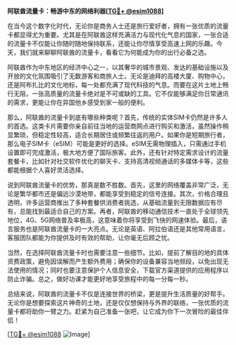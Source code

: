 **阿联酋流量卡：畅游中东的网络利器[[TG💪+ @esim1088](https://t.me/s/esim1088)]**

在当今这个数字化时代，无论你是商务人士还是旅行爱好者，拥有一张优质的流量卡都显得尤为重要。尤其是在阿联酋这样充满活力与现代化气息的国家，一张合适的流量卡不仅能让你随时随地保持联系，还能让你尽情享受高速上网的乐趣。今天，我们就来聊聊阿联酋的流量卡，看看它为何能成为你的出行必备之选。

阿联酋作为中东地区的经济中心之一，以其奢华的城市景观、发达的基础设施以及开放的文化氛围吸引了无数游客和商旅人士。无论是迪拜的高楼大厦、购物中心，还是阿布扎比的文化地标，每一处都充满了现代科技的气息。而要在这片土地上畅行无阻，一张高质量的流量卡绝对是不可或缺的工具。它不仅能够满足你日常通讯的需求，更能让你在异国他乡感受到家一般的便利。

那么，阿联酋的流量卡到底有哪些种类呢？首先，传统的实体SIM卡仍然是许多人的首选。这类卡片需要你亲自前往当地的运营商网点进行购买和激活，虽然操作稍显繁琐，但稳定性较高，适合长期居住或频繁往返的用户。如果你是短期旅行者，那么电子SIM卡（eSIM）可能是更好的选择。eSIM无需物理插入，只需通过手机设置即可完成激活，极大地方便了国际旅客。此外，还有针对特定需求设计的流量套餐卡，比如针对社交软件优化的聊天卡、支持高清视频通话的多媒体卡等，这些都能根据个人喜好灵活选择。

说到阿联酋流量卡的优势，那真是数不胜数。首先，这里的网络覆盖非常广泛，无论是繁华都市还是偏远沙漠地带，都能享受到稳定的信号连接。其次，价格合理且透明，许多运营商推出了多种套餐供消费者挑选，从基础流量到无限数据应有尽有，总能找到最适合自己的方案。再者，阿联酋的移动通信技术一直处于全球领先地位，4G、5G网络普及率极高，这意味着你将享受到飞快的网速体验。最后，语言服务也是阿联酋流量卡的一大亮点。无论是英语、阿拉伯语还是其他常用语言，客服团队都能为你提供及时有效的帮助，让你毫无后顾之忧。

当然，在选择阿联酋流量卡时也需要注意一些细节。比如，提前了解目的地的具体资费政策，避免因误解而产生额外费用；确保你的设备兼容当地频段，以免出现无法使用的情况；同时也要注意保护个人信息安全，下载官方渠道提供的应用程序以防止诈骗。总之，做好功课才能更好地享受旅程中的每一分每一秒。

总结来说，阿联酋的流量卡不仅是连接世界的桥梁，更是提升生活质量的好帮手。无论你是想要探索这片神奇的土地，还是仅仅想保持与外界的联络，一张优质的流量卡都将助你一臂之力。赶紧为自己准备一张吧，让它成为你下一次冒险的最佳伴侣！

[[TG💪+ @esim1088](https://t.me/s/esim1088) ![Image](https://i.postimg.cc/4NQfJmqS/Snipaste-2025-05-13-00-14-12.png)]